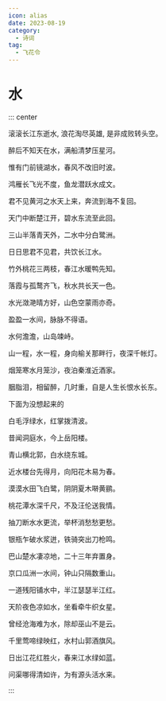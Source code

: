 ```yaml
---
icon: alias
date: 2023-08-19
category:
  - 诗词
tag:
  - 飞花令
---
```


# 水

<!-- more -->


::: center

滚滚长江东逝水, 浪花淘尽英雄, 是非成败转头空。

醉后不知天在水，满船清梦压星河。

惟有门前镜湖水，春风不改旧时波。

鸿雁长飞光不度，鱼龙潜跃水成文。

君不见黄河之水天上来，奔流到海不复回。

天门中断楚江开，碧水东流至此回。

三山半落青天外，二水中分白鹭洲。

日日思君不见君，共饮长江水。

竹外桃花三两枝，春江水暖鸭先知。

落霞与孤鹜齐飞，秋水共长天一色。

水光潋滟晴方好，山色空蒙雨亦奇。

盈盈一水间，脉脉不得语。

水何澹澹，山岛竦峙。

山一程，水一程，身向榆关那畔行，夜深千帐灯。

烟笼寒水月笼沙，夜泊秦淮近酒家。

胭脂泪，相留醉，几时重，自是人生长恨水长东。


<red>下面为没想起来的</red>

白毛浮绿水，红掌拨清波。

昔闻洞庭水，今上岳阳楼。

青山横北郭，白水绕东城。

近水楼台先得月，向阳花木易为春。

漠漠水田飞白鹭，阴阴夏木啭黄鹂。

桃花潭水深千尺，不及汪伦送我情。

抽刀断水水更流，举杯消愁愁更愁。

银瓶乍破水浆迸，铁骑突出刀枪鸣。

巴山楚水凄凉地，二十三年弃置身。

京口瓜洲一水间，钟山只隔数重山。

一道残阳铺水中，半江瑟瑟半江红。

天阶夜色凉如水，坐看牵牛织女星。

曾经沧海难为水，除却巫山不是云。

千里莺啼绿映红，水村山郭酒旗风。

日出江花红胜火，春来江水绿如蓝。

问渠哪得清如许，为有源头活水来。

:::
